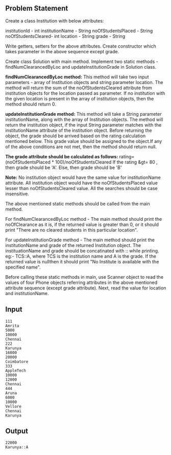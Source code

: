 ## Problem Statement

Create a class Institution with below attributes:

institutionId - int
institutionName - String
noOfStudentsPlaced - String
noOfStudentsCleared- int
location - String
grade - String

Write getters, setters for the above attributes.
Create constructor which takes parameter in the above sequence except grade.

Create class Solution with main method.
Implement two static methods - findNumClearancedByLoc and updateInstitutionGrade in Solution class.

**findNumClearancedByLoc method:**
This method will take two input parameters - array of Institution objects and string parameter location.
The method will return the sum of the noOfStudentsCleared attribute from institution objects for the location passed as parameter.
If no institution with the given location is present in the array of institution objects, then the method should return 0.

**updateInstitutionGrade method:**
This method will take a String parameter institutionName, along with the array of Institution objects.
The method will return the institution object, if the input String parameter matches with the institutionName attribute of the institution object. Before returning the object, the grade should be arrived based on the rating calculation mentioned below. This grade value should be assigned to the object.If any of the above conditions are not met, then the method should return null.

**The grade attribute should be calculated as follows:**
rating=(noOfStudentsPlaced * 100)/noOfStudentsCleared
If the rating &gt= 80 , then grade should be 'A'.
Else, then grade should be 'B'

**Note:**
No institution object would have the same value for institutionName attribute.
All institution object would have the noOfStudentsPlaced value lesser than noOfStudentsCleared value.
All the searches should be case insensitive.

The above mentioned static methods should be called from the main method.

For findNumClearancedByLoc method - The main method should print the noOfClearance as it is, if the returned value is greater than 0, or it
should print "There are no cleared students in this particular location".

For updateInstitutionGrade method - The main method should print the institutionName and grade of the returned Institution object. The instituationName and grade should be concatinated with :: while printing. eg:- TCS::A, where TCS is the institution name and A is the grade.
If the returned value is nullthen it should print "No Institute is available with the specified name".

Before calling these static methods in main, use Scanner object to read the values of four Phone objects referring attributes in the above mentioned attribute sequence (except grade attribute).
Next, read the value for location and institutionName.

## Input

    111
    Amrita
    5000
    10000
    Chennai
    222
    Karunya
    16000
    20000
    Coimbatore
    333
    AppleTech
    10000
    12000
    Chennai
    444
    Aruna
    6000
    10000
    Vellore
    Chennai
    Karunya

## Output

    22000
    Karunya::A
